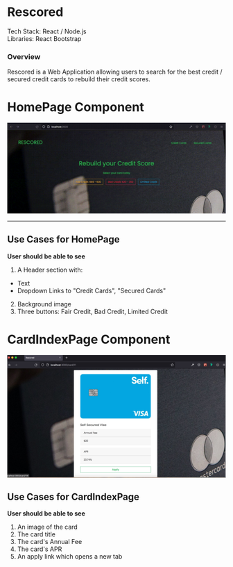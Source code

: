 # Rescored
Tech Stack: React / Node.js \
Libraries: React Bootstrap 

### Overview

Rescored is a Web Application allowing users to search for the best credit / secured credit cards to rebuild their credit scores.

# HomePage Component
![homePage](/public/assets/homePage.gif)

---

## Use Cases for HomePage 

**User should be able to see**

1. A Header section with:
  * Text
  * Dropdown Links to "Credit Cards", "Secured Cards"
2. Background image
3. Three buttons: Fair Credit, Bad Credit, Limited Credit

# CardIndexPage Component
![cardIndexPage](/public/assets/cardIndexPage.jpg)

## Use Cases for CardIndexPage 

**User should be able to see**

1. An image of the card
2. The card title
3. The card's Annual Fee
2. The card's APR 
3. An apply link which opens a new tab
